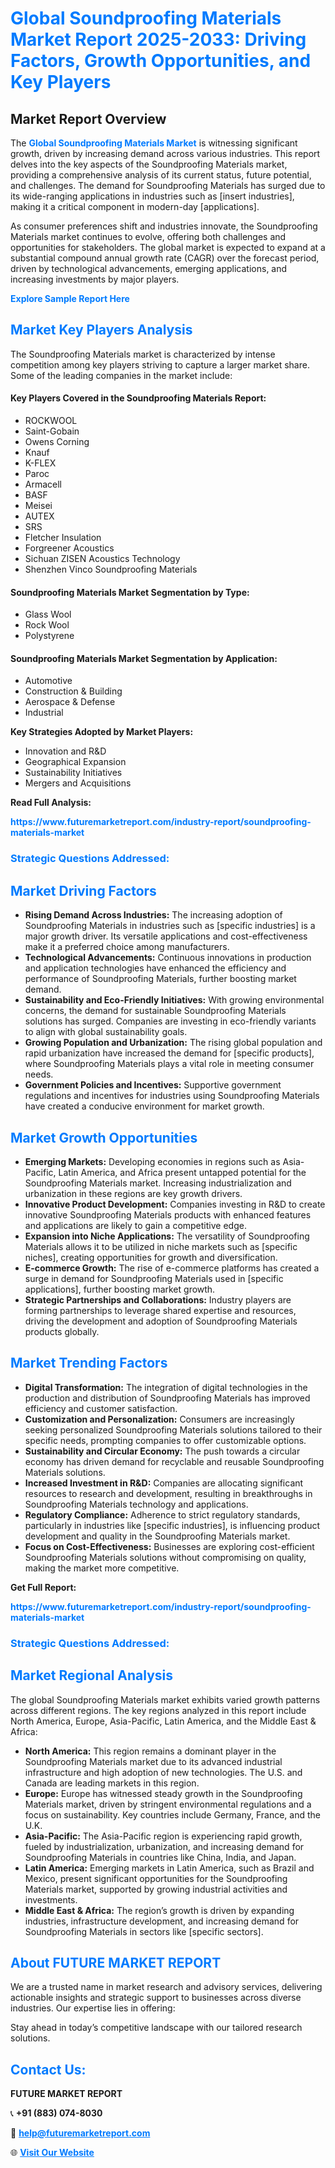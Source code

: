 <h1 style="color: #007BFF;">Global Soundproofing Materials Market Report 2025-2033: Driving Factors, Growth Opportunities, and Key Players</h1>

<section id="overview">
<h2>Market Report Overview</h2>
<p>The <a href="https://www.futuremarketreport.com/industry-report/soundproofing-materials-market" style="color: #007BFF; text-decoration: none;"><strong>Global Soundproofing Materials Market</strong></a> is witnessing significant growth, driven by increasing demand across various industries. This report delves into the key aspects of the Soundproofing Materials market, providing a comprehensive analysis of its current status, future potential, and challenges. The demand for Soundproofing Materials has surged due to its wide-ranging applications in industries such as [insert industries], making it a critical component in modern-day [applications].</p>
<p>As consumer preferences shift and industries innovate, the Soundproofing Materials market continues to evolve, offering both challenges and opportunities for stakeholders. The global market is expected to expand at a substantial compound annual growth rate (CAGR) over the forecast period, driven by technological advancements, emerging applications, and increasing investments by major players.</p>
</section>

<section id="overview">
<p><a href="https://www.futuremarketreport.com/request-sample/reportId=91080" style="color: #007BFF; text-decoration: none;"><strong>Explore Sample Report Here</strong></a></p>
</section>

<section id="key-players">
<h2 style="color: #007BFF;">Market Key Players Analysis</h2>
<p>The Soundproofing Materials market is characterized by intense competition among key players striving to capture a larger market share. Some of the leading companies in the market include:</p>
<h4>Key Players Covered in the Soundproofing Materials Report:</h4>
<ul><li>ROCKWOOL</li><li>Saint-Gobain</li><li>Owens Corning</li><li>Knauf</li><li>K-FLEX</li><li>Paroc</li><li>Armacell</li><li>BASF</li><li>Meisei</li><li>AUTEX</li><li>SRS</li><li>Fletcher Insulation</li><li>Forgreener Acoustics</li><li>Sichuan ZISEN Acoustics Technology</li><li>Shenzhen Vinco Soundproofing Materials</li></ul>
<h4>Soundproofing Materials Market Segmentation by Type:</h4>
<ul><li>Glass Wool</li><li>Rock Wool</li><li>Polystyrene</li></ul>

<h4>Soundproofing Materials Market Segmentation by Application:</h4>
<ul><li>Automotive</li><li>Construction &amp; Building</li><li>Aerospace &amp; Defense</li><li>Industrial</li></ul>
<p><strong>Key Strategies Adopted by Market Players:</strong></p>
<ul>
<li>Innovation and R&D</li>
<li>Geographical Expansion</li>
<li>Sustainability Initiatives</li>
<li>Mergers and Acquisitions</li>
</ul>
</section>

<section>
<p><strong>Read Full Analysis: </strong></p><a href="https://www.futuremarketreport.com/industry-report/soundproofing-materials-market" style="color: #007BFF; text-decoration: none;"><strong>https://www.futuremarketreport.com/industry-report/soundproofing-materials-market</strong></a>
<h3 style="color: #007BFF;">Strategic Questions Addressed:</h3>
</section>

<section id="driving-factors">
<h2 style="color: #007BFF;">Market Driving Factors</h2>
<ul>
<li><strong>Rising Demand Across Industries:</strong> The increasing adoption of Soundproofing Materials in industries such as [specific industries] is a major growth driver. Its versatile applications and cost-effectiveness make it a preferred choice among manufacturers.</li>
<li><strong>Technological Advancements:</strong> Continuous innovations in production and application technologies have enhanced the efficiency and performance of Soundproofing Materials, further boosting market demand.</li>
<li><strong>Sustainability and Eco-Friendly Initiatives:</strong> With growing environmental concerns, the demand for sustainable Soundproofing Materials solutions has surged. Companies are investing in eco-friendly variants to align with global sustainability goals.</li>
<li><strong>Growing Population and Urbanization:</strong> The rising global population and rapid urbanization have increased the demand for [specific products], where Soundproofing Materials plays a vital role in meeting consumer needs.</li>
<li><strong>Government Policies and Incentives:</strong> Supportive government regulations and incentives for industries using Soundproofing Materials have created a conducive environment for market growth.</li>
</ul>
</section>

<section id="growth-opportunities">
<h2 style="color: #007BFF;">Market Growth Opportunities</h2>
<ul>
<li><strong>Emerging Markets:</strong> Developing economies in regions such as Asia-Pacific, Latin America, and Africa present untapped potential for the Soundproofing Materials market. Increasing industrialization and urbanization in these regions are key growth drivers.</li>
<li><strong>Innovative Product Development:</strong> Companies investing in R&D to create innovative Soundproofing Materials products with enhanced features and applications are likely to gain a competitive edge.</li>
<li><strong>Expansion into Niche Applications:</strong> The versatility of Soundproofing Materials allows it to be utilized in niche markets such as [specific niches], creating opportunities for growth and diversification.</li>
<li><strong>E-commerce Growth:</strong> The rise of e-commerce platforms has created a surge in demand for Soundproofing Materials used in [specific applications], further boosting market growth.</li>
<li><strong>Strategic Partnerships and Collaborations:</strong> Industry players are forming partnerships to leverage shared expertise and resources, driving the development and adoption of Soundproofing Materials products globally.</li>
</ul>
</section>

<section id="trending-factors">
<h2 style="color: #007BFF;">Market Trending Factors</h2>
<ul>
<li><strong>Digital Transformation:</strong> The integration of digital technologies in the production and distribution of Soundproofing Materials has improved efficiency and customer satisfaction.</li>
<li><strong>Customization and Personalization:</strong> Consumers are increasingly seeking personalized Soundproofing Materials solutions tailored to their specific needs, prompting companies to offer customizable options.</li>
<li><strong>Sustainability and Circular Economy:</strong> The push towards a circular economy has driven demand for recyclable and reusable Soundproofing Materials solutions.</li>
<li><strong>Increased Investment in R&D:</strong> Companies are allocating significant resources to research and development, resulting in breakthroughs in Soundproofing Materials technology and applications.</li>
<li><strong>Regulatory Compliance:</strong> Adherence to strict regulatory standards, particularly in industries like [specific industries], is influencing product development and quality in the Soundproofing Materials market.</li>
<li><strong>Focus on Cost-Effectiveness:</strong> Businesses are exploring cost-efficient Soundproofing Materials solutions without compromising on quality, making the market more competitive.</li>
</ul>
</section>

<section>
<p><strong>Get Full Report: </strong></p><a href="https://www.futuremarketreport.com/industry-report/soundproofing-materials-market" style="color: #007BFF; text-decoration: none;"><strong>https://www.futuremarketreport.com/industry-report/soundproofing-materials-market</strong></a>
<h3 style="color: #007BFF;">Strategic Questions Addressed:</h3>
</section>


<section id="regional-analysis">
<h2 style="color: #007BFF;">Market Regional Analysis</h2>
<p>The global Soundproofing Materials market exhibits varied growth patterns across different regions. The key regions analyzed in this report include North America, Europe, Asia-Pacific, Latin America, and the Middle East & Africa:</p>
<ul>
<li><strong>North America:</strong> This region remains a dominant player in the Soundproofing Materials market due to its advanced industrial infrastructure and high adoption of new technologies. The U.S. and Canada are leading markets in this region.</li>
<li><strong>Europe:</strong> Europe has witnessed steady growth in the Soundproofing Materials market, driven by stringent environmental regulations and a focus on sustainability. Key countries include Germany, France, and the U.K.</li>
<li><strong>Asia-Pacific:</strong> The Asia-Pacific region is experiencing rapid growth, fueled by industrialization, urbanization, and increasing demand for Soundproofing Materials in countries like China, India, and Japan.</li>
<li><strong>Latin America:</strong> Emerging markets in Latin America, such as Brazil and Mexico, present significant opportunities for the Soundproofing Materials market, supported by growing industrial activities and investments.</li>
<li><strong>Middle East & Africa:</strong> The region’s growth is driven by expanding industries, infrastructure development, and increasing demand for Soundproofing Materials in sectors like [specific sectors].</li>
</ul>
</section>

<footer>
<h2 style="color: #007BFF;">About FUTURE MARKET REPORT</h2>
<p>We are a trusted name in market research and advisory services, delivering actionable insights and strategic support to businesses across diverse industries. Our expertise lies in offering:</p>

<p>Stay ahead in today’s competitive landscape with our tailored research solutions.</p>

<h2 style="color: #007BFF;">Contact Us:</h2>
<p><strong>FUTURE MARKET REPORT</strong></p>
<p>📞 <strong>+91 (883) 074-8030</strong></p>
<p>📧 <strong><a href="mailto:help@futuremarketreport.com" style="color: #007BFF;">help@futuremarketreport.com</a></strong></p>
<p>🌐 <strong><a href="https://www.futuremarketreport.com/" style="color: #007BFF;">Visit Our Website</a></strong></p>
</footer>